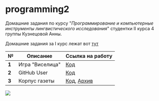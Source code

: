 # programming2

Домашние задания по курсу "*Программирование и компьютерные инструменты лингвистического исследования*" студентки II курса 4 группы Кузнецовой Анны.

Домашние задания за I курс лежат вот [тут](https://github.com/kuzanna2016/programming)

__№__|__Описание__|__Ссылка на работу__
---|---|---
__1__|Игра "Виселица"|[Код](https://github.com/kuzanna2016/programming2/blob/master/1hw/hw1.py)
__2__|GitHub User|[Код](https://github.com/kuzanna2016/programming2/blob/master/2hw/hw2.py)
__3__|Корпус газеты|[Код](https://github.com/kuzanna2016/programming2/blob/master/3hw/hw3_Kuznetsova_Anna.py), [Архив](https://drive.google.com/file/d/1Am5i4fab1KKzKpmbcB2B4grDSitZjnBj/view?usp=sharing)

![](https://78.media.tumblr.com/932ecb74636ff16e88ab4a30db64fde5/tumblr_peua370kkl1s3hyono1_500.jpg)
